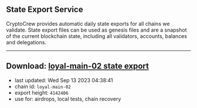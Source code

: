 ## State Export Service
CryptoCrew provides automatic daily state exports for all chains we validate. State export files can be used as genesis files and are a snapshot of the current blockchain state, including all validators, accounts, balances and delegations.

---
**Download: [loyal-main-02 state export](https://dl.ccvalidators.com/SERVICE/loyal/loyal-main-02_export_4142406.json)**
---

- last updated: Wed Sep 13 2023 04:38:41
- chain id: `loyal-main-02`
- export height: `4142406`
- use for: airdrops, local tests, chain recovery
